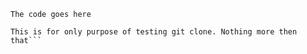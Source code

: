 ```The code goes here```
```You Know How We Do It
This is for only purpose of testing git clone. Nothing more then that```

